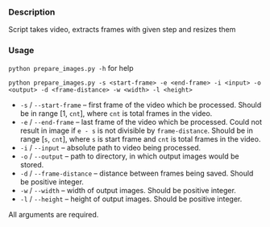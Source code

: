 ### Description

Script takes video, extracts frames with given step and resizes them

### Usage
`python prepare_images.py -h` for help

`python prepare_images.py -s <start-frame> -e <end-frame> -i <input> -o <output> -d <frame-distance> -w <width> -l <height>`

- `-s` / `--start-frame` – first frame of the video which be processed. Should be in range [1, `cnt`], where `cnt` is total frames in the video.
- `-e` / `--end-frame` – last frame of the video which be processed. Could not result in image if `e - s` is not divisible by `frame-distance`. Should be in range [`s`, `cnt`], where `s` is start frame and `cnt` is total frames in the video.
- `-i` / `--input` – absolute path to video being processed.
- `-o` / `--output` – path to directory, in which output images would be stored.
- `-d` / `--frame-distance` – distance between frames being saved. Should be positive integer.
- `-w` / `--width` – width of output images. Should be positive integer.
- `-l` / `--height` – height of output images. Should be positive integer.

All arguments are required.

